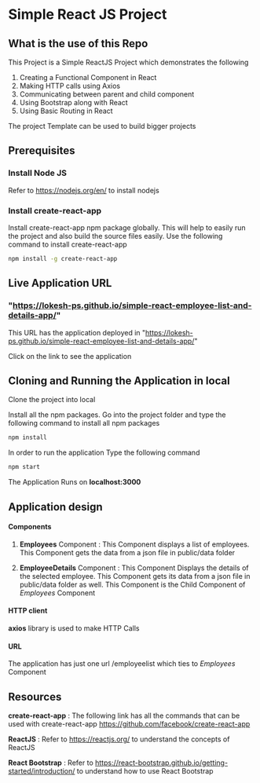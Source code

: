 # Simple React JS Project

## What is the use of this Repo

This Project is a Simple ReactJS Project which demonstrates the following

1. Creating a Functional Component in React
2. Making HTTP calls using Axios
3. Communicating between parent and child component
4. Using Bootstrap along with React
5. Using Basic Routing in React

The project Template can be used to build bigger projects

## Prerequisites

### Install Node JS

Refer to https://nodejs.org/en/ to install nodejs

### Install create-react-app

Install create-react-app npm package globally. This will help to easily run the project and also build the source files easily. Use the following command to install create-react-app

```bash
npm install -g create-react-app
```

## Live Application URL

### "https://lokesh-ps.github.io/simple-react-employee-list-and-details-app/"

This URL has the application deployed in "https://lokesh-ps.github.io/simple-react-employee-list-and-details-app/"

Click on the link to see the application

## Cloning and Running the Application in local

Clone the project into local

Install all the npm packages. Go into the project folder and type the following command to install all npm packages

```bash
npm install
```

In order to run the application Type the following command

```bash
npm start
```

The Application Runs on **localhost:3000**

## Application design

#### Components

1. **Employees** Component : This Component displays a list of employees. This Component gets the data from a json file in public/data folder

2. **EmployeeDetails** Component : This Component Displays the details of the selected employee. This Component gets its data from a json file in public/data folder as well. This Component is the Child Component of _Employees_ Component

#### HTTP client

**axios** library is used to make HTTP Calls

#### URL

The application has just one url /employeelist which ties to _Employees_ Component

## Resources

**create-react-app** : The following link has all the commands that can be used with create-react-app
https://github.com/facebook/create-react-app

**ReactJS** : Refer to https://reactjs.org/ to understand the concepts of ReactJS

**React Bootstrap** : Refer to https://react-bootstrap.github.io/getting-started/introduction/ to understand how to use React Bootstrap
